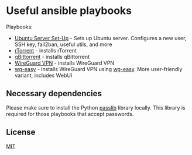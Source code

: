 # Useful ansible playbooks

Playbooks:

- [Ubuntu Server Set-Up](server-setup) - Sets up Ubuntu server. Configures a new user, SSH key, fail2ban, useful utils, and more
- [rTorrent](rtorrent) - installs rTorrent
- [qBittorrent](qbittorrent) - installs qBittorrent
- [WireGuard VPN](vpn) - installs WireGuard VPN
- [wg-easy](wg-easy) - installs WireGuard VPN using [wg-easy](https://github.com/wg-easy/wg-easy). More user-friendly variant, includes WebUI

## Necessary dependencies

Please make sure to install the Python [passlib](https://pypi.org/project/passlib/) library locally.
This library is required for those playbooks that accept passwords.

## License

[MIT](https://choosealicense.com/licenses/mit/)
